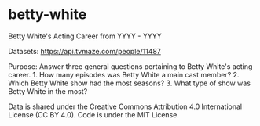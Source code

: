 # betty-white

Betty White's Acting Career from YYYY - YYYY


Datasets:
  https://api.tvmaze.com/people/11487

Purpose:
  Answer three general questions pertaining to Betty White's acting career.
    1. How many episodes was Betty White a main cast member?
    2. Which Betty White show had the most seasons?
    3. What type of show was Betty White in the most?

Data is shared under the Creative Commons Attribution 4.0 International License (CC BY 4.0). Code is under the MIT License.
